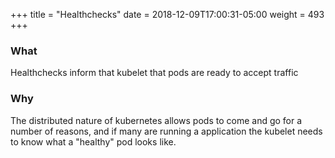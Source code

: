 +++
title = "Healthchecks"
date = 2018-12-09T17:00:31-05:00
weight = 493
+++


### What

Healthchecks inform that kubelet that pods are ready to accept traffic

### Why

The distributed nature of kubernetes allows pods to come and go for a number of reasons, and if many are running
 a application the kubelet needs to know what a "healthy" pod looks like. 